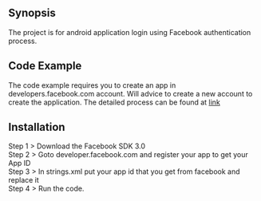 ## Synopsis
The project is for android application login using Facebook authentication process.

## Code Example
The code example requires you to create an app in developers.facebook.com account. Will advice to create a new account to create the application.
The detailed process can be found at [link](https://developers.facebook.com/docs/apps/register)

## Installation
Step 1 > Download the Facebook SDK 3.0 <br/>
Step 2 > Goto developer.facebook.com and register your app to get your App ID <br/>
Step 3 > In strings.xml put your app id that you get from facebook and replace it <br/>
Step 4 > Run the code. 
